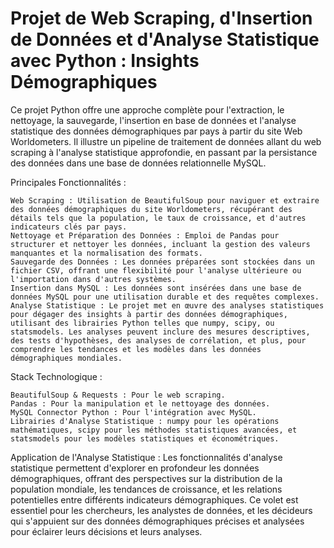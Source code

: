 <h1>Projet de Web Scraping, d'Insertion de Données et d'Analyse Statistique avec Python : Insights Démographiques</h1>

Ce projet Python offre une approche complète pour l'extraction, le nettoyage, la sauvegarde, l'insertion en base de données et l'analyse statistique des données démographiques par pays à partir du site Web Worldometers. Il illustre un pipeline de traitement de données allant du web scraping à l'analyse statistique approfondie, en passant par la persistance des données dans une base de données relationnelle MySQL.

Principales Fonctionnalités :

    Web Scraping : Utilisation de BeautifulSoup pour naviguer et extraire des données démographiques du site Worldometers, récupérant des détails tels que la population, le taux de croissance, et d'autres indicateurs clés par pays.
    Nettoyage et Préparation des Données : Emploi de Pandas pour structurer et nettoyer les données, incluant la gestion des valeurs manquantes et la normalisation des formats.
    Sauvegarde des Données : Les données préparées sont stockées dans un fichier CSV, offrant une flexibilité pour l'analyse ultérieure ou l'importation dans d'autres systèmes.
    Insertion dans MySQL : Les données sont insérées dans une base de données MySQL pour une utilisation durable et des requêtes complexes.
    Analyse Statistique : Le projet met en œuvre des analyses statistiques pour dégager des insights à partir des données démographiques, utilisant des librairies Python telles que numpy, scipy, ou statsmodels. Les analyses peuvent inclure des mesures descriptives, des tests d'hypothèses, des analyses de corrélation, et plus, pour comprendre les tendances et les modèles dans les données démographiques mondiales.

Stack Technologique :

    BeautifulSoup & Requests : Pour le web scraping.
    Pandas : Pour la manipulation et le nettoyage des données.
    MySQL Connector Python : Pour l'intégration avec MySQL.
    Librairies d'Analyse Statistique : numpy pour les opérations mathématiques, scipy pour les méthodes statistiques avancées, et statsmodels pour les modèles statistiques et économétriques.

Application de l'Analyse Statistique :
Les fonctionnalités d'analyse statistique permettent d'explorer en profondeur les données démographiques, offrant des perspectives sur la distribution de la population mondiale, les tendances de croissance, et les relations potentielles entre différents indicateurs démographiques. Ce volet est essentiel pour les chercheurs, les analystes de données, et les décideurs qui s'appuient sur des données démographiques précises et analysées pour éclairer leurs décisions et leurs analyses.
